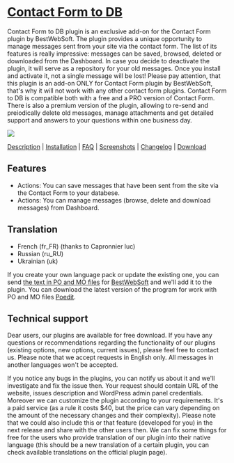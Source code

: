 <a href="http://bestwebsoft.com/plugin/contact-form-to-db/" target=_blank>Contact Form to DB</a>
==================

Contact Form to DB plugin is an exclusive add-on for the Contact Form plugin by BestWebSoft. The plugin provides a unique opportunity to manage messages sent from your site via the contact form. The list of its features is really impressive: messages can be saved, browsed, deleted or downloaded from the Dashboard. In case you decide to deactivate the plugin, it will serve as a repository for your old messages. Once you install and activate it, not a single message will be lost! Please pay attention, that this plugin is an add-on ONLY for Contact Form plugin by BestWebSoft, that's why it will not work with any other contact form plugins. Contact Form to DB is compatible both with a free and a PRO version of Contact Form. There is also a premium version of the plugin, allowing to re-send and preiodically delete old messages, manage attachments and get detailed support and answers to your questions within one business day.

<img src="http://bestwebsoft.com/wp-content/uploads/2013/10/contact-form-to-db-bws.jpg" />

<a href="http://bestwebsoft.com/plugin/contact-form-to-db/#description" target=_blank>Description</a> | 
<a href="http://bestwebsoft.com/plugin/contact-form-to-db/#installation" target=_blank>Installation</a> | 
<a href="http://bestwebsoft.com/plugin/contact-form-to-db/#faq" target=_blank>FAQ</a> | 
<a href="http://bestwebsoft.com/plugin/contact-form-to-db/#screenshots" target=_blank>Screenshots</a> | 
<a href="http://bestwebsoft.com/plugin/contact-form-to-db/#changelog" target=_blank>Changelog</a> | 
<a href="http://bestwebsoft.com/plugin/contact-form-to-db/#download" target=_blank>Download</a>


Features
-----------------------------
* Actions: You can save messages that have been sent from the site via the Contact Form to your databese.
* Actions: You can manage messages (browse, delete and download messages) from Dashboard.


Translation
-----------------------------
* French (fr_FR) (thanks to Capronnier luc)
* Russian (ru_RU)
* Ukrainian (uk)

If you create your own language pack or update the existing one, you can send <a href="http://codex.wordpress.org/Translating_WordPress" target="_blank">the text in PO and MO files</a> for <a href="http://support.bestwebsoft.com" target="_blank">BestWebSoft</a> and we'll add it to the plugin. You can download the latest version of the program for work with PO and MO files <a href="http://www.poedit.net/download.php" target="_blank">Poedit</a>.


Technical support
-----------------------------
Dear users, our plugins are available for free download. If you have any questions or recommendations regarding the functionality of our plugins (existing options, new options, current issues), please feel free to contact us. Please note that we accept requests in English only. All messages in another languages won't be accepted.

If you notice any bugs in the plugins, you can notify us about it and we'll investigate and fix the issue then. Your request should contain URL of the website, issues description and WordPress admin panel credentials.
Moreover we can customize the plugin according to your requirements. It's a paid service (as a rule it costs $40, but the price can vary depending on the amount of the necessary changes and their complexity). Please note that we could also include this or that feature (developed for you) in the next release and share with the other users then. 
We can fix some things for free for the users who provide translation of our plugin into their native language (this should be a new translation of a certain plugin, you can check available translations on the official plugin page).

